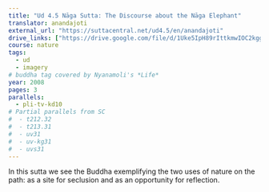 ```yaml
---
title: "Ud 4.5 Nāga Sutta: The Discourse about the Nāga Elephant"
translator: anandajoti
external_url: "https://suttacentral.net/ud4.5/en/anandajoti"
drive_links: ["https://drive.google.com/file/d/1Uke5IpH89rIttkmwIOC2kggAGRPpy7wm"]
course: nature
tags:
  - ud
  - imagery
# buddha tag covered by Nyanamoli's *Life*
year: 2008
pages: 3
parallels:
  - pli-tv-kd10
# Partial parallels from SC
#  - t212.32
#  - t213.31
#  - uv31
#  - uv-kg31
#  - uvs31
---
```


In this sutta we see the Buddha exemplifying the two uses of nature on the path: as a site for seclusion and as an opportunity for reflection.
